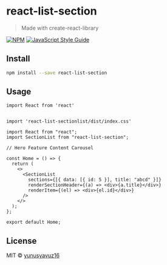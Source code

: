 # react-list-section

> Made with create-react-library

[![NPM](https://img.shields.io/npm/v/react-list-section.svg)](https://www.npmjs.com/package/react-list-section) [![JavaScript Style Guide](https://img.shields.io/badge/code_style-standard-brightgreen.svg)](https://standardjs.com)

## Install

```bash
npm install --save react-list-section
```

## Usage

```tsx
import React from 'react'


import 'react-list-sectionlist/dist/index.css'

import React from "react";
import SectionList from "react-list-section";

// Hero Feature Content Carousel

const Home = () => {
  return (
    <>
      <SectionList
        sections={[{ data: [{ id: 5 }], title: "abcd" }]}
        renderSectionHeader={(a) => <div>{a.title}</div>}
        renderItem={(el) => <div>{el.id}</div>}
      />
    </>
  );
};

export default Home;

```

## License

MIT © [yunusyavuz16](https://github.com/yunusyavuz16)
